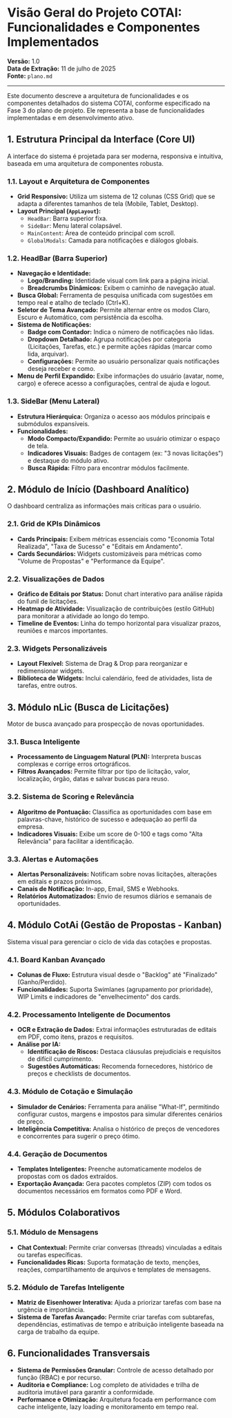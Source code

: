 # Visão Geral do Projeto COTAI: Funcionalidades e Componentes Implementados

**Versão:** 1.0  
**Data de Extração:** 11 de julho de 2025  
**Fonte:** `plano.md`

---

Este documento descreve a arquitetura de funcionalidades e os componentes detalhados do sistema COTAI, conforme especificado na Fase 3 do plano de projeto. Ele representa a base de funcionalidades implementadas e em desenvolvimento ativo.

## 1. Estrutura Principal da Interface (Core UI)

A interface do sistema é projetada para ser moderna, responsiva e intuitiva, baseada em uma arquitetura de componentes robusta.

### 1.1. Layout e Arquitetura de Componentes
- **Grid Responsivo:** Utiliza um sistema de 12 colunas (CSS Grid) que se adapta a diferentes tamanhos de tela (Mobile, Tablet, Desktop).
- **Layout Principal (`AppLayout`):**
  - `HeadBar`: Barra superior fixa.
  - `SideBar`: Menu lateral colapsável.
  - `MainContent`: Área de conteúdo principal com scroll.
  - `GlobalModals`: Camada para notificações e diálogos globais.

### 1.2. HeadBar (Barra Superior)
- **Navegação e Identidade:**
  - **Logo/Branding:** Identidade visual com link para a página inicial.
  - **Breadcrumbs Dinâmicos:** Exibem o caminho de navegação atual.
- **Busca Global:** Ferramenta de pesquisa unificada com sugestões em tempo real e atalho de teclado (Ctrl+K).
- **Seletor de Tema Avançado:** Permite alternar entre os modos Claro, Escuro e Automático, com persistência da escolha.
- **Sistema de Notificações:**
  - **Badge com Contador:** Indica o número de notificações não lidas.
  - **Dropdown Detalhado:** Agrupa notificações por categoria (Licitações, Tarefas, etc.) e permite ações rápidas (marcar como lida, arquivar).
  - **Configurações:** Permite ao usuário personalizar quais notificações deseja receber e como.
- **Menu de Perfil Expandido:** Exibe informações do usuário (avatar, nome, cargo) e oferece acesso a configurações, central de ajuda e logout.

### 1.3. SideBar (Menu Lateral)
- **Estrutura Hierárquica:** Organiza o acesso aos módulos principais e submódulos expansíveis.
- **Funcionalidades:**
  - **Modo Compacto/Expandido:** Permite ao usuário otimizar o espaço de tela.
  - **Indicadores Visuais:** Badges de contagem (ex: "3 novas licitações") e destaque do módulo ativo.
  - **Busca Rápida:** Filtro para encontrar módulos facilmente.

## 2. Módulo de Início (Dashboard Analítico)

O dashboard centraliza as informações mais críticas para o usuário.

### 2.1. Grid de KPIs Dinâmicos
- **Cards Principais:** Exibem métricas essenciais como "Economia Total Realizada", "Taxa de Sucesso" e "Editais em Andamento".
- **Cards Secundários:** Widgets customizáveis para métricas como "Volume de Propostas" e "Performance da Equipe".

### 2.2. Visualizações de Dados
- **Gráfico de Editais por Status:** Donut chart interativo para análise rápida do funil de licitações.
- **Heatmap de Atividade:** Visualização de contribuições (estilo GitHub) para monitorar a atividade ao longo do tempo.
- **Timeline de Eventos:** Linha do tempo horizontal para visualizar prazos, reuniões e marcos importantes.

### 2.3. Widgets Personalizáveis
- **Layout Flexível:** Sistema de Drag & Drop para reorganizar e redimensionar widgets.
- **Biblioteca de Widgets:** Inclui calendário, feed de atividades, lista de tarefas, entre outros.

## 3. Módulo nLic (Busca de Licitações)

Motor de busca avançado para prospecção de novas oportunidades.

### 3.1. Busca Inteligente
- **Processamento de Linguagem Natural (PLN):** Interpreta buscas complexas e corrige erros ortográficos.
- **Filtros Avançados:** Permite filtrar por tipo de licitação, valor, localização, órgão, datas e salvar buscas para reuso.

### 3.2. Sistema de Scoring e Relevância
- **Algoritmo de Pontuação:** Classifica as oportunidades com base em palavras-chave, histórico de sucesso e adequação ao perfil da empresa.
- **Indicadores Visuais:** Exibe um score de 0-100 e tags como "Alta Relevância" para facilitar a identificação.

### 3.3. Alertas e Automações
- **Alertas Personalizáveis:** Notificam sobre novas licitações, alterações em editais e prazos próximos.
- **Canais de Notificação:** In-app, Email, SMS e Webhooks.
- **Relatórios Automatizados:** Envio de resumos diários e semanais de oportunidades.

## 4. Módulo CotAi (Gestão de Propostas - Kanban)

Sistema visual para gerenciar o ciclo de vida das cotações e propostas.

### 4.1. Board Kanban Avançado
- **Colunas de Fluxo:** Estrutura visual desde o "Backlog" até "Finalizado" (Ganho/Perdido).
- **Funcionalidades:** Suporta Swimlanes (agrupamento por prioridade), WIP Limits e indicadores de "envelhecimento" dos cards.

### 4.2. Processamento Inteligente de Documentos
- **OCR e Extração de Dados:** Extrai informações estruturadas de editais em PDF, como itens, prazos e requisitos.
- **Análise por IA:**
  - **Identificação de Riscos:** Destaca cláusulas prejudiciais e requisitos de difícil cumprimento.
  - **Sugestões Automáticas:** Recomenda fornecedores, histórico de preços e checklists de documentos.

### 4.3. Módulo de Cotação e Simulação
- **Simulador de Cenários:** Ferramenta para análise "What-If", permitindo configurar custos, margens e impostos para simular diferentes cenários de preço.
- **Inteligência Competitiva:** Analisa o histórico de preços de vencedores e concorrentes para sugerir o preço ótimo.

### 4.4. Geração de Documentos
- **Templates Inteligentes:** Preenche automaticamente modelos de propostas com os dados extraídos.
- **Exportação Avançada:** Gera pacotes completos (ZIP) com todos os documentos necessários em formatos como PDF e Word.

## 5. Módulos Colaborativos

### 5.1. Módulo de Mensagens
- **Chat Contextual:** Permite criar conversas (threads) vinculadas a editais ou tarefas específicas.
- **Funcionalidades Ricas:** Suporta formatação de texto, menções, reações, compartilhamento de arquivos e templates de mensagens.

### 5.2. Módulo de Tarefas Inteligente
- **Matriz de Eisenhower Interativa:** Ajuda a priorizar tarefas com base na urgência e importância.
- **Sistema de Tarefas Avançado:** Permite criar tarefas com subtarefas, dependências, estimativas de tempo e atribuição inteligente baseada na carga de trabalho da equipe.

## 6. Funcionalidades Transversais

- **Sistema de Permissões Granular:** Controle de acesso detalhado por função (RBAC) e por recurso.
- **Auditoria e Compliance:** Log completo de atividades e trilha de auditoria imutável para garantir a conformidade.
- **Performance e Otimização:** Arquitetura focada em performance com cache inteligente, lazy loading e monitoramento em tempo real.
